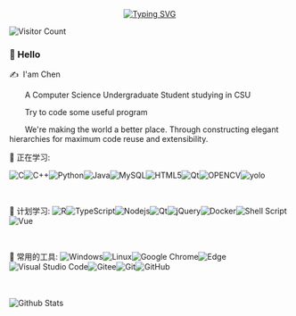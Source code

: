 <center><a href="https://git.io/typing-svg"><img src="https://readme-typing-svg.herokuapp.com?font=Fira+Code&weight=500&size=30&pause=1000&center=true&width=435&lines=Hello%2C+World!;%E4%BD%A0%E5%A5%BD%EF%BC%8C%E8%BF%99%E9%87%8C%E6%98%AF%E8%BE%B0" alt="Typing SVG" /></a></center>



![Visitor Count](https://profile-counter.glitch.me/Ruinwalker7/count.svg)  
### 🙋 Hello

<p>✍️&nbsp;&nbsp;I'am Chen</p>
<p>&emsp;&emsp;A Computer Science Undergraduate Student studying in CSU</p>
<p>&emsp;&emsp;Try to code some useful program</p> 
<p>&emsp;&emsp;We're making the world a better place. Through constructing elegant hierarchies for maximum code reuse and extensibility.</p> 

💪 正在学习: 

![C](https://img.shields.io/badge/c-%2300599C.svg?style=flat-square&logo=c&logoColor=white)![C++](https://img.shields.io/badge/-C++-00599C?style=flat-square&logo=c)![Python](https://img.shields.io/badge/-Python-pink?style=flat-square&logo=Python)![Java](https://img.shields.io/badge/-java-yellow?style=flat-square&logo=java)![MySQL](https://img.shields.io/badge/mysql-%2300f.svg?style=flat-square&logo=mysql&logoColor=white)![HTML5](https://img.shields.io/badge/-HTML5-E34F26?style=flat-square&logo=html5&logoColor=white)![Qt](https://img.shields.io/badge/Qt-%23217346.svg?style=style=flat-square&logo=Qt&logoColor=white)![OPENCV](https://img.shields.io/badge/opencv-%234257.svg?style=style=flat-square&logo=opencv&logoColor=white)![yolo](https://img.shields.io/badge/yolo-%2300f.svg?style=style=flat-square&logo=yolo&logoColor=white)

&emsp;

🧠 计划学习:
![R](https://img.shields.io/badge/r-%23276DC3.svg?style=flat-square&logo=r&logoColor=white)![TypeScript](https://img.shields.io/badge/typescript-%23007ACC.svg?style=flat-square&logo=typescript&logoColor=white)![Nodejs](https://img.shields.io/badge/-Nodejs-c0ebd?style=flat-square&logo=Node.js)![Qt](https://img.shields.io/badge/Qt-%23217346.svg?style=style=flat-square&logo=Qt&logoColor=white)![jQuery](https://img.shields.io/badge/jquery-%230769AD.svg?style=style=flat-square&logo=jquery&logoColor=white)![Docker](https://img.shields.io/badge/-Docker-FCC624?style=flat-square&logo=docker)![Shell Script](https://img.shields.io/badge/shell_script-%4285F4.svg?style=style=flat-square&logo=gnu-bash&logoColor=white)![Vue](https://img.shields.io/badge/Vue-red.svg?style=style=flat-square&logo=html5&logoColor=white)

&emsp;

🧰 常用的工具:
![Windows](https://img.shields.io/badge/Windows-0078D6?style=flat-square&logo=windows&logoColor=white)![Linux](https://img.shields.io/badge/Linux-FCC624?style=style=flat-square&logo=linux&logoColor=black)![Google Chrome](https://img.shields.io/badge/Chrome-4285F4?style=flat-square&logo=GoogleChrome&logoColor=white)![Edge](https://img.shields.io/badge/Edge-0078D7?style=flat-square&logo=Microsoft-edge&logoColor=white)![Visual Studio Code](https://img.shields.io/badge/-Visual%20Studio%20Code-007ACC?style=flat-square&logo=Visual%20Studio%20Code&logoColor=fff)![Gitee](https://img.shields.io/badge/-gitee-red?style=flat-square&logo=gitee)![Git](https://img.shields.io/badge/-Git-FCC624?style=flat-square&logo=git)![GitHub](https://img.shields.io/badge/-GitHub-pink?style=flat-square&logo=github)

<br></br>
![Github Stats](https://github-readme-stats.vercel.app/api?username=Ruinwalker7&show_icons=true&theme=dark&count_private=true)

<!--
**Ruinwalker7/Ruinwalker7** is a ✨ _special_ ✨ repository because its `README.md` (this file) appears on your GitHub profile.

Here are some ideas to get you started:

- 🔭 I’m currently working on ...
- 🌱 I’m currently learning ...
- 👯 I’m looking to collaborate on ...
- 🤔 I’m looking for help with ...
- 💬 Ask me about ...
- 📫 How to reach me: ...
- 😄 Pronouns: ...
- ⚡ Fun fact: ...
-->
